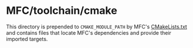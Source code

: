 # MFC/toolchain/cmake

This directory is prepended to `CMAKE_MODULE_PATH` by MFC's [CMakeLists.txt](/CMakeLists.txt)
and contains files that locate MFC's dependencies and provide their imported targets.
